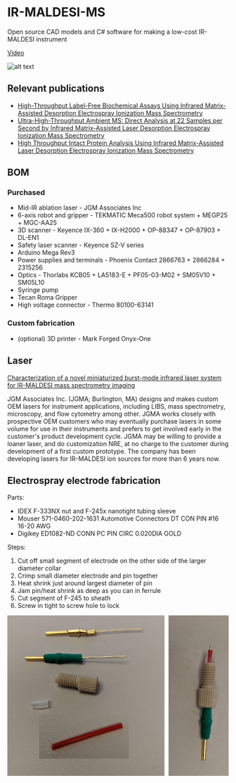 # IR-MALDESI-MS
Open source CAD models and C# software for making a low-cost IR-MALDESI instrument

[Video](https://github.com/abbvie-external/IR-MALDESI-MS/tree/main/Media/6-axisRobot.mp4)

![alt text](../main/Media/3DModel.png "3D Model")


## Relevant publications

* [High-Throughput Label-Free Biochemical Assays Using Infrared Matrix-Assisted Desorption Electrospray Ionization Mass Spectrometry](https://doi.org/10.1021/acs.analchem.1c00737)
* [Ultra-High-Throughput Ambient MS: Direct Analysis at 22 Samples per Second by Infrared Matrix-Assisted Laser Desorption Electrospray Ionization Mass Spectrometry](https://doi.org/10.1021/acs.analchem.1c04605)
* [High Throughput Intact Protein Analysis Using Infrared Matrix-Assisted Laser Desorption Electrospray Ionization Mass Spectrometry](https://doi.org/10.1101/2021.11.08.467755)

## BOM

### Purchased
* Mid-IR ablation laser - JGM Associates Inc
* 6-axis robot and gripper - TEKMATIC Meca500 robot system + MEGP25 + MGC-AA25
* 3D scanner - Keyence IX-360 + IX-H2000 + OP-88347 + OP-87903 + DL-EN1
* Safety laser scanner - Keyence SZ-V series
* Arduino Mega Rev3
* Power supplies and terminals - Phoenix Contact 2866763 +  2866284 + 2315256 
* Optics - Thorlabs KCB05 + LA5183-E + PF05-03-M02 + SM05V10 + SM05L10
* Syringe pump
* Tecan Roma Gripper
* High voltage connector - Thermo 80100-63141

### Custom fabrication
* (optional) 3D printer - Mark Forged Onyx-One

## Laser

[Characterization of a novel miniaturized burst-mode infrared laser system for IR-MALDESI mass spectrometry imaging](https://doi.org/10.1007/s00216-018-0918-9)

JGM Associates Inc. (JGMA; Burlington, MA) designs and makes custom OEM lasers for instrument applications, including LIBS, mass spectrometry, microscopy, and flow cytometry among other. JGMA works closely with prospective OEM customers who may eventually purchase lasers in some volume for use in their instruments and prefers to get involved early in the customer's product development cycle. JGMA may be willing to provide a loaner laser, and do customization NRE, at no charge to the customer during development of a first custom prototype. The company has been developing lasers for IR-MALDESI ion sources for more than 6 years now.

## Electrospray electrode fabrication

Parts:
* IDEX F-333NX nut and F-245x nanotight tubing sleeve
* Mouser 571-0460-202-1631 Automotive Connectors DT CON PIN #16 16-20 AWG
* Digikey ED1082-ND CONN PC PIN CIRC 0.020DIA GOLD

Steps:
1) Cut off small segment of electrode on the other side of the larger diameter collar
2) Crimp small diameter electrode and pin together
3) Heat shrink just around largest diameter of pin
4) Jam pin/heat shrink as deep as you can in ferrule
5) Cut segment of F-245 to sheath
6) Screw in tight to screw hole to lock

![Electrode](https://github.com/abbvie-external/IR-MALDESI-MS/blob/master/Media/ElectrodeFab.png)
